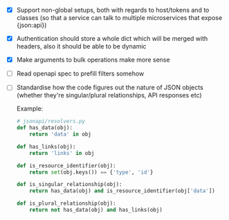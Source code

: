 - [x] Support non-global setups, both with regards to host/tokens and to
  classes (so that a service can talk to multiple microservices that expose
  {json:api})

- [x] Authentication should store a whole dict which will be merged with
  headers, also it should be able to be dynamic

- [x] Make arguments to bulk operations make more sense

- [ ] Read openapi spec to prefill filters somehow

- [ ] Standardise how the code figures out the nature of JSON objects (whether
  they're singular/plural relationships, API responses etc)

  Example:

  ```python
  # jsonapi/resolvers.py
  def has_data(obj):
      return 'data' in obj

  def has_links(obj):
      return 'links' in obj

  def is_resource_identifier(obj):
      return set(obj.keys()) == {'type', 'id'}

  def is_singular_relationship(obj):
      return has_data(obj) and is_resource_identifier(obj['data'])

  def is_plural_relationship(obj):
      return not has_data(obj) and has_links(obj)
  ```
